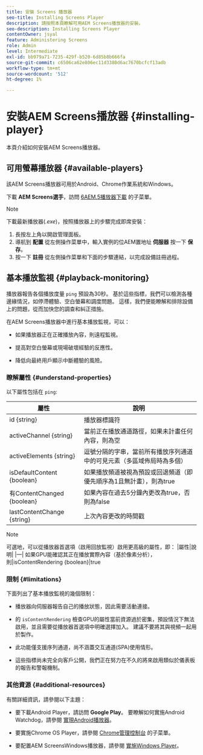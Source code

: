 ```yaml
---
title: 安裝 Screens 播放器
seo-title: Installing Screens Player
description: 請按照本頁瞭解可用AEM Screens播放器的安裝。
seo-description: Installing Screens Player
contentOwner: jsyal
feature: Administering Screens
role: Admin
level: Intermediate
exl-id: bb979a71-7235-429f-b520-6d85b8b666fa
source-git-commit: c6506ca62e806ec11d3380d6ac7670bcfcf13adb
workflow-type: tm+mt
source-wordcount: '512'
ht-degree: 1%

---
```


# 安裝AEM Screens播放器 {#installing-player}

本頁介紹如何安裝AEM Screens播放器。

## 可用螢幕播放器 {#available-players}

該AEM Screens播放器可用於Android、Chrome作業系統和Windows。

下載 **AEM Screens選手**，訪問 [6AEM.5播放器下載](https://download.macromedia.com/screens/) 的子菜單。

>[!NOTE]
>
>下載最新播放器(*.exe*)，按照播放器上的步驟完成即席安裝：
>
>1. 長按左上角以開啟管理面板。
>1. 導航到 **配置** 從左側操作菜單中，輸入實例的位AEM置地址 **伺服器** 按一下 **保存**。
>1. 按一下 **註冊** 從左側操作菜單和下面的步驟連結，以完成設備註冊過程。


## 基本播放監視 {#playback-monitoring}

播放器報告各個播放度量 `ping` 預設為30秒。 基於這些指標，我們可以檢測各種邊緣情況，如停滯體驗、空白螢幕和調度問題。 這樣，我們便能瞭解和排除設備上的問題，從而加快您的調查和糾正措施。

在AEM Screens播放器中進行基本播放監視，可以：

* 如果播放器正在正確播放內容，則遠程監視。

* 提高對空白螢幕或現場破壞經驗的反應性。

* 降低向最終用戶顯示中斷體驗的風險。

### 瞭解屬性 {#understand-properties}

以下屬性包括在 `ping`:

| 屬性 | 說明 |
|---|---|
| id {string} | 播放器標識符 |
| activeChannel {string} | 當前正在播放通道路徑，如果未計畫任何內容，則為空 |
| activeElements {string} | 逗號分隔的字串，當前所有播放序列通道中的可見元素（多區域佈局時為多個） |
| isDefaultContent {boolean} | 如果播放頻道被視為預設或回退頻道（即優先順序為1且無計畫），則為true |
| 有ContentChanged {boolean} | 如果內容在過去5分鐘內更改為true，否則為false |
| lastContentChange {string} | 上次內容更改的時間戳 |

>[!NOTE]
>可選地，可以從播放器首選項（啟用回放監視）啟用更高級的屬性，即：
>|屬性|說明|
>|—|
>如果GPU能確認其正在播放實際內容（基於像素分析），則|isContentRendering {boolean}|true

### 限制 {#limitations}

下面列出了基本播放監視的幾個限制：

* 播放器向伺服器報告自己的播放狀態，因此需要活動連接。

* 的 `isContentRendering` 檢查GPU的屬性當前資源過於密集，預設情況下無法啟用，並且需要從播放器首選項中明確選擇加入。 建議不要將其與視頻一起用於製作。

* 此功能僅支援序列通道，尚不涵蓋交互通道(SPA)使用情形。

* 這些指標尚未完全向客戶公開，我們正在努力在不久的將來啟用類似於儀表板的報告和警報機制。

### 其他資源 {#additional-resources}

有關詳細資訊，請參閱以下主題：

* 要下載Android Player，請訪問 **Google Play**。 要瞭解如何實施Android Watchdog，請參閱 [實現Android播放器](implementing-android-player.md)。

* 要實施Chrome OS Player，請參閱 [Chrome管理控制台](implementing-chrome-os-player.md) 的子菜單。

* 要配置AEM ScreensWindows播放器，請參閱 [實施Windows Player](implementing-windows-player.md)。
